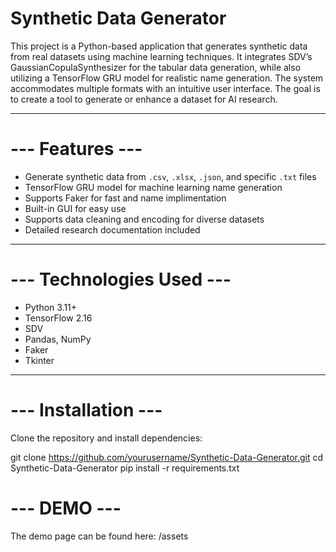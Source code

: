 # Synthetic Data Generator

This project is a Python-based application that generates synthetic data from real datasets using machine learning techniques. 
It integrates SDV’s GaussianCopulaSynthesizer for the tabular data generation, while also utilizing a TensorFlow GRU model for realistic name generation. 
The system accommodates multiple formats with an intuitive user interface. 
The goal is to create a tool to generate or enhance a dataset for AI research.

---

# --- Features ---
- Generate synthetic data from `.csv`, `.xlsx`, `.json`, and specific `.txt` files
- TensorFlow GRU model for machine learning name generation
- Supports Faker for fast and name implimentation
- Built-in GUI for easy use
- Supports data cleaning and encoding for diverse datasets
- Detailed research documentation included

---

# --- Technologies Used ---
- Python 3.11+
- TensorFlow 2.16
- SDV
- Pandas, NumPy
- Faker
- Tkinter

---

# --- Installation ---
Clone the repository and install dependencies:

git clone https://github.com/yourusername/Synthetic-Data-Generator.git
cd Synthetic-Data-Generator
pip install -r requirements.txt

# --- DEMO ---
The demo page can be found here:
/assets
